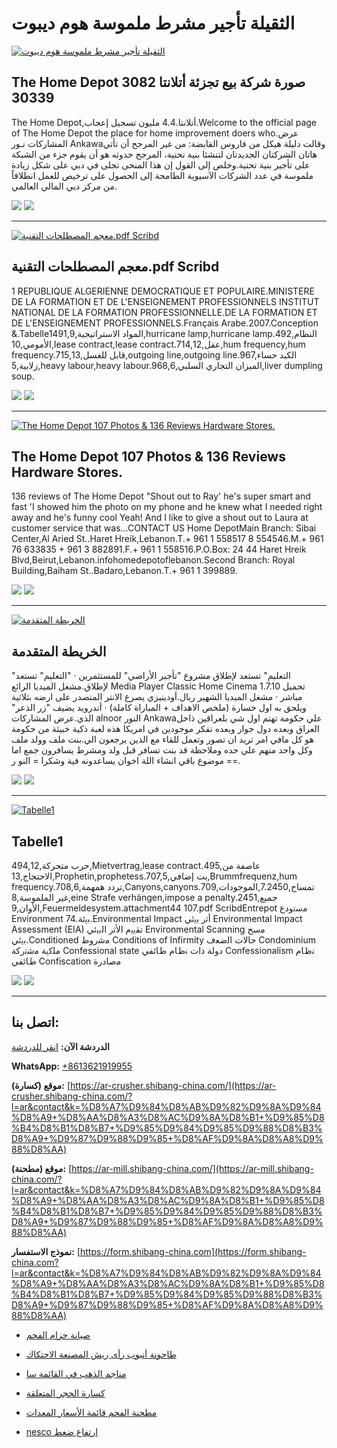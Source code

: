 # الثقيلة تأجير مشرط ملموسة هوم ديبوت

<a href="https://swt.shibang-china.com/?l=ar&img&k=%D8%A7%D9%84%D8%AB%D9%82%D9%8A%D9%84%D8%A9+%D8%AA%D8%A3%D8%AC%D9%8A%D8%B1+%D9%85%D8%B4%D8%B1%D8%B7+%D9%85%D9%84%D9%85%D9%88%D8%B3%D8%A9+%D9%87%D9%88%D9%85+%D8%AF%D9%8A%D8%A8%D9%88%D8%AA" target="_blank">![الثقيلة تأجير مشرط ملموسة هوم ديبوت](http://static.shibang-china.com/all-800x300/466.jpg)</a>

## The Home Depot 3082 صورة شركة بيع تجزئة أتلانتا 30339
The Home Depot,أتلانتا.4.4 مليون تسجيل إعجاب.Welcome to the official page of The Home Depot the place for home improvement doers who.عرض المشاركات نـور Ankawaوقالت دليلة هيكل من فاروس القابضة: من غير المرجح أن تأتي هاتان الشركتان الجديدتان لتنشئا بنية تحتية، المرجح حدوثه هو أن يقوم جزء من الشبكة على تأجير بنية تحتية.وخلص إلى القول إن هذا المنحى تجلى في دبي على شكل زيادة ملموسة في عدد الشركات الآسيوية الطامحة إلى الحصول على ترخيص للعمل انطلاقاً من مركز دبي المالي العالمي.


<a href="https://whatsapp.shibangsoft.com/WhatsApp.php" target="_blank" title="WhatsApp">![](http://static.shibang-china.com/icon/whatsapp.png)</a> <a href="https://swt.shibang-china.com/?l=ar&icon&k=%D8%A7%D9%84%D8%AB%D9%82%D9%8A%D9%84%D8%A9+%D8%AA%D8%A3%D8%AC%D9%8A%D8%B1+%D9%85%D8%B4%D8%B1%D8%B7+%D9%85%D9%84%D9%85%D9%88%D8%B3%D8%A9+%D9%87%D9%88%D9%85+%D8%AF%D9%8A%D8%A8%D9%88%D8%AA" target="_blank">![](http://static.shibang-china.com/icon/chat-ar.png)</a>

---

<a href="https://swt.shibang-china.com/?l=ar&img&k=%D8%A7%D9%84%D8%AB%D9%82%D9%8A%D9%84%D8%A9+%D8%AA%D8%A3%D8%AC%D9%8A%D8%B1+%D9%85%D8%B4%D8%B1%D8%B7+%D9%85%D9%84%D9%85%D9%88%D8%B3%D8%A9+%D9%87%D9%88%D9%85+%D8%AF%D9%8A%D8%A8%D9%88%D8%AA" target="_blank">![معجم المصطلحات التقنية.pdf Scribd](http://static.shibang-china.com/all-800x300/162.jpg)</a>

## معجم المصطلحات التقنية.pdf Scribd
1 REPUBLIQUE ALGERIENNE DEMOCRATIQUE ET POPULAIRE.MINISTERE DE LA FORMATION ET DE L&#39;ENSEIGNEMENT PROFESSIONNELS INSTITUT NATIONAL DE LA FORMATION PROFESSIONNELLE.DE LA FORMATION ET DE L&#39;ENSEIGNEMENT PROFESSIONNELS.Français Arabe.2007.Conception &amp;.Tabelle1491,المواد الاستراتيجية,9,hurricane lamp,hurricane lamp.492,النظام الأمومي,10,lease contract,lease contract.714,عقل,12,hum frequency,hum frequency.715,قابل للغسل,13,outgoing line,outgoing line.967,الكبد حساء زلابية,5,heavy labour,heavy labour.968,الميزان التجاري السلبي,6,liver dumpling soup.


<a href="https://whatsapp.shibangsoft.com/WhatsApp.php" target="_blank" title="WhatsApp">![](http://static.shibang-china.com/icon/whatsapp.png)</a> <a href="https://swt.shibang-china.com/?l=ar&icon&k=%D8%A7%D9%84%D8%AB%D9%82%D9%8A%D9%84%D8%A9+%D8%AA%D8%A3%D8%AC%D9%8A%D8%B1+%D9%85%D8%B4%D8%B1%D8%B7+%D9%85%D9%84%D9%85%D9%88%D8%B3%D8%A9+%D9%87%D9%88%D9%85+%D8%AF%D9%8A%D8%A8%D9%88%D8%AA" target="_blank">![](http://static.shibang-china.com/icon/chat-ar.png)</a>

---

<a href="https://swt.shibang-china.com/?l=ar&img&k=%D8%A7%D9%84%D8%AB%D9%82%D9%8A%D9%84%D8%A9+%D8%AA%D8%A3%D8%AC%D9%8A%D8%B1+%D9%85%D8%B4%D8%B1%D8%B7+%D9%85%D9%84%D9%85%D9%88%D8%B3%D8%A9+%D9%87%D9%88%D9%85+%D8%AF%D9%8A%D8%A8%D9%88%D8%AA" target="_blank">![The Home Depot 107 Photos &amp; 136 Reviews Hardware Stores.](http://static.shibang-china.com/all-800x300/71.jpg)</a>

## The Home Depot 107 Photos &amp; 136 Reviews Hardware Stores.
136 reviews of The Home Depot &quot;Shout out to Ray&#39; he&#39;s super smart and fast &#39;I showed him the photo on my phone and he knew what I needed right away and he&#39;s funny cool Yeah! And I like to give a shout out to Laura at customer service that was…CONTACT US Home DepotMain Branch: Sibai Center,Al Aried St..Haret Hreik,Lebanon.T.+ 961 1 558517 8 554546.M.+ 961 76 633835 + 961 3 882891.F.+ 961 1 558516.P.O.Box: 24 44 Haret Hreik Blvd,Beirut,Lebanon.infohomedepotoflebanon.Second Branch: Royal Building,Baiham St..Badaro,Lebanon.T.+ 961 1 399889.


<a href="https://whatsapp.shibangsoft.com/WhatsApp.php" target="_blank" title="WhatsApp">![](http://static.shibang-china.com/icon/whatsapp.png)</a> <a href="https://swt.shibang-china.com/?l=ar&icon&k=%D8%A7%D9%84%D8%AB%D9%82%D9%8A%D9%84%D8%A9+%D8%AA%D8%A3%D8%AC%D9%8A%D8%B1+%D9%85%D8%B4%D8%B1%D8%B7+%D9%85%D9%84%D9%85%D9%88%D8%B3%D8%A9+%D9%87%D9%88%D9%85+%D8%AF%D9%8A%D8%A8%D9%88%D8%AA" target="_blank">![](http://static.shibang-china.com/icon/chat-ar.png)</a>

---

<a href="https://swt.shibang-china.com/?l=ar&img&k=%D8%A7%D9%84%D8%AB%D9%82%D9%8A%D9%84%D8%A9+%D8%AA%D8%A3%D8%AC%D9%8A%D8%B1+%D9%85%D8%B4%D8%B1%D8%B7+%D9%85%D9%84%D9%85%D9%88%D8%B3%D8%A9+%D9%87%D9%88%D9%85+%D8%AF%D9%8A%D8%A8%D9%88%D8%AA" target="_blank">![الخريطة المتقدمة](http://static.shibang-china.com/all-800x300/1491.jpg)</a>

## الخريطة المتقدمة
&quot;التعليم&quot; تستعد لإطلاق مشروع &quot;تأجير الأراضي&quot; للمستثمرين &middot; &quot;التعليم&quot; تستعد لإطلاق.مشغل الميديا الرائع Media Player Classic Home Cinema 1.7.10 تحميل مباشر &middot; مشغل الميديا الشهير ريال.أودينيزي يصرع الانتر المتصدر على ارضه بثلاثية ويلحق به اول خسارة (ملخص الاهداف + المباراة كاملة) &middot; أندرويد يضيف &quot;زر الذعر&quot; الذي.عرض المشاركات alnoor النور Ankawaعلي حكومة تهتم اول شي بلعراقين ذاخل العراق وبعده دول جوار وبعده تفكر موجودين في امريكا هذه لعبة ذكية خبيثة من حكومة هو كل مافي امر تريد ان تصور وتعمل للقاء مع الذين يرجعون الي.بنت ملف وولد ملف وكل واحد منهم علي حده وملاحظة قد بنت تسافر قبل ولد ومشرط يسافرون جمع اما موضوع باقي انشاء اللة اخوان يساعدونه فية وشكرا = النو ر ==.


<a href="https://whatsapp.shibangsoft.com/WhatsApp.php" target="_blank" title="WhatsApp">![](http://static.shibang-china.com/icon/whatsapp.png)</a> <a href="https://swt.shibang-china.com/?l=ar&icon&k=%D8%A7%D9%84%D8%AB%D9%82%D9%8A%D9%84%D8%A9+%D8%AA%D8%A3%D8%AC%D9%8A%D8%B1+%D9%85%D8%B4%D8%B1%D8%B7+%D9%85%D9%84%D9%85%D9%88%D8%B3%D8%A9+%D9%87%D9%88%D9%85+%D8%AF%D9%8A%D8%A8%D9%88%D8%AA" target="_blank">![](http://static.shibang-china.com/icon/chat-ar.png)</a>

---

<a href="https://swt.shibang-china.com/?l=ar&img&k=%D8%A7%D9%84%D8%AB%D9%82%D9%8A%D9%84%D8%A9+%D8%AA%D8%A3%D8%AC%D9%8A%D8%B1+%D9%85%D8%B4%D8%B1%D8%B7+%D9%85%D9%84%D9%85%D9%88%D8%B3%D8%A9+%D9%87%D9%88%D9%85+%D8%AF%D9%8A%D8%A8%D9%88%D8%AA" target="_blank">![Tabelle1](http://static.shibang-china.com/all-800x300/951.jpg)</a>

## Tabelle1
494,حرب متحركة,12,Mietvertrag,lease contract.495,عاصفة من الاحتجاج,13,Prophetin,prophetess.707,بت إضافي,5,Brummfrequenz,hum frequency.708,تردد همهمة,6,Canyons,canyons.709,تمساح,7.2450,الموجودات غير الملموسة,8,eine Strafe verhängen,impose a penalty.2451,جميع الأوان,9,Feuermeldesystem.attachment44 107.pdf ScribdEntrepot ﻣﺳﺗودع Environment ﺑﻳﺋﺔ.74.Environmental Impact أﺛر ﺑﻳﺋﻲ Environmental Impact Assessment (EIA) ﺗﻘﻳﻳم اﻷﺛر اﻟﺑﻳﺋﻲ Environmental Scanning ﻣﺳﺢ ﺑﻳﺋﻲ.Conditioned ﻣﺷروط Conditions of Infirmity ﺣﺎﻻت اﻟﺿﻌف Condominium ﻣﻠﻛﻳﺔ ﻣﺷﺗرﻛﺔ Confessional state دوﻟﺔ ذات ﻧظﺎم طﺎﺋﻔﻲ Confessionalism ﻧظﺎم طﺎﺋﻔﻲ Confiscation ﻣﺻﺎدرة


<a href="https://whatsapp.shibangsoft.com/WhatsApp.php" target="_blank" title="WhatsApp">![](http://static.shibang-china.com/icon/whatsapp.png)</a> <a href="https://swt.shibang-china.com/?l=ar&icon&k=%D8%A7%D9%84%D8%AB%D9%82%D9%8A%D9%84%D8%A9+%D8%AA%D8%A3%D8%AC%D9%8A%D8%B1+%D9%85%D8%B4%D8%B1%D8%B7+%D9%85%D9%84%D9%85%D9%88%D8%B3%D8%A9+%D9%87%D9%88%D9%85+%D8%AF%D9%8A%D8%A8%D9%88%D8%AA" target="_blank">![](http://static.shibang-china.com/icon/chat-ar.png)</a>

---
## اتصل بنا:

**الدردشة الآن:** [انقر للدردشة](https://swt.shibang-china.com?l=ar&contact&k=%D8%A7%D9%84%D8%AB%D9%82%D9%8A%D9%84%D8%A9+%D8%AA%D8%A3%D8%AC%D9%8A%D8%B1+%D9%85%D8%B4%D8%B1%D8%B7+%D9%85%D9%84%D9%85%D9%88%D8%B3%D8%A9+%D9%87%D9%88%D9%85+%D8%AF%D9%8A%D8%A8%D9%88%D8%AA)

**WhatsApp:**  [+8613621919955](https://whatsapp.shibangsoft.com/WhatsApp.php)

**موقع (كسارة):** [https://ar-crusher.shibang-china.com/](https://ar-crusher.shibang-china.com/?l=ar&contact&k=%D8%A7%D9%84%D8%AB%D9%82%D9%8A%D9%84%D8%A9+%D8%AA%D8%A3%D8%AC%D9%8A%D8%B1+%D9%85%D8%B4%D8%B1%D8%B7+%D9%85%D9%84%D9%85%D9%88%D8%B3%D8%A9+%D9%87%D9%88%D9%85+%D8%AF%D9%8A%D8%A8%D9%88%D8%AA)

**موقع (مطحنة):** [https://ar-mill.shibang-china.com/](https://ar-mill.shibang-china.com/?l=ar&contact&k=%D8%A7%D9%84%D8%AB%D9%82%D9%8A%D9%84%D8%A9+%D8%AA%D8%A3%D8%AC%D9%8A%D8%B1+%D9%85%D8%B4%D8%B1%D8%B7+%D9%85%D9%84%D9%85%D9%88%D8%B3%D8%A9+%D9%87%D9%88%D9%85+%D8%AF%D9%8A%D8%A8%D9%88%D8%AA)

**نموذج الاستفسار:** [https://form.shibang-china.com](https://form.shibang-china.com?l=ar&contact&k=%D8%A7%D9%84%D8%AB%D9%82%D9%8A%D9%84%D8%A9+%D8%AA%D8%A3%D8%AC%D9%8A%D8%B1+%D9%85%D8%B4%D8%B1%D8%B7+%D9%85%D9%84%D9%85%D9%88%D8%B3%D8%A9+%D9%87%D9%88%D9%85+%D8%AF%D9%8A%D8%A8%D9%88%D8%AA)

* [صيانة حزام الفحم](../30/%D8%B5%D9%8A%D8%A7%D9%86%D8%A9%20%D8%AD%D8%B2%D8%A7%D9%85%20%D8%A7%D9%84%D9%81%D8%AD%D9%85.md)

* [طاحونة أنبوب رأى ريش المصنعة الاحتكاك](../27/%D8%B7%D8%A7%D8%AD%D9%88%D9%86%D8%A9%20%D8%A3%D9%86%D8%A8%D9%88%D8%A8%20%D8%B1%D8%A3%D9%89%20%D8%B1%D9%8A%D8%B4%20%D8%A7%D9%84%D9%85%D8%B5%D9%86%D8%B9%D8%A9%20%D8%A7%D9%84%D8%A7%D8%AD%D8%AA%D9%83%D8%A7%D9%83.md)

* [مناجم الذهب في القائمة سا](../27/%D9%85%D9%86%D8%A7%D8%AC%D9%85%20%D8%A7%D9%84%D8%B0%D9%87%D8%A8%20%D9%81%D9%8A%20%D8%A7%D9%84%D9%82%D8%A7%D8%A6%D9%85%D8%A9%20%D8%B3%D8%A7.md)

* [كسارة الحجر المتعلقة](../27/%D9%83%D8%B3%D8%A7%D8%B1%D8%A9%20%D8%A7%D9%84%D8%AD%D8%AC%D8%B1%20%D8%A7%D9%84%D9%85%D8%AA%D8%B9%D9%84%D9%82%D8%A9.md)

* [مطحنة الفحم قائمة الأسعار المعدات](../29/%D9%85%D8%B7%D8%AD%D9%86%D8%A9%20%D8%A7%D9%84%D9%81%D8%AD%D9%85%20%D9%82%D8%A7%D8%A6%D9%85%D8%A9%20%D8%A7%D9%84%D8%A3%D8%B3%D8%B9%D8%A7%D8%B1%20%D8%A7%D9%84%D9%85%D8%B9%D8%AF%D8%A7%D8%AA.md)

* [nesco ارتفاع ضغط](../26/nesco%20%D8%A7%D8%B1%D8%AA%D9%81%D8%A7%D8%B9%20%D8%B6%D8%BA%D8%B7.md)